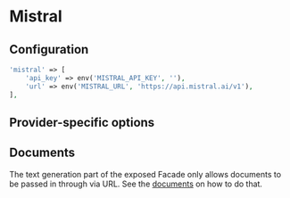 # Mistral
## Configuration

```php
'mistral' => [
    'api_key' => env('MISTRAL_API_KEY', ''),
    'url' => env('MISTRAL_URL', 'https://api.mistral.ai/v1'),
],
```
## Provider-specific options

## Documents
The text generation part of the exposed Facade only allows documents to be passed in through via URL.
See the [documents](./../input-modalities/documents.md) on how to do that.